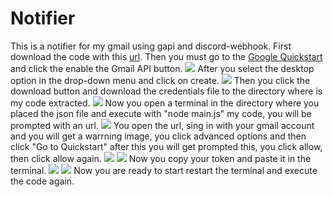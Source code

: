 # Notifier
This is a notifier for my gmail using gapi and discord-webhook.
First download the code with this [url](https://github.com/PWalll/Notifier-Public/archive/master.zip).
Then you must go to the [Google Quickstart](https://developers.google.com/gmail/api/quickstart/nodejs) and click the enable the Gmail API button.
![](https://bit.ly/2KS9hIc)
After you select the desktop option in the drop-down menu and click on create.
![](https://bit.ly/2KRYqOI)
Then you click the download button and download the credentials file to the directory where is my code extracted.
![](https://bit.ly/2yVrodH)
Now you open a terminal in the directory where you placed the json file and execute with "node main.js" my code, you will be prompted with an url.
![](https://bit.ly/2WiAlFU)
You open the url, sing in with your gmail account and you will get a warrning image, you click advanced options and then click "Go to Quickstart" after this you will get prompted this, you click allow, then click allow again.
![](https://bit.ly/3cXOgYO)
![](https://bit.ly/2YpWh4G)
Now you copy your token and paste it in the terminal.
![](https://bit.ly/2YkQEop)
![](https://bit.ly/2KQELhX)
Now you are ready to start restart the terminal and execute the code again.
